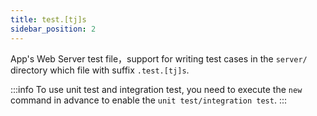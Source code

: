 ```yaml
---
title: test.[tj]s
sidebar_position: 2
---
```


App's Web Server test file，support for writing test cases in the `server/` directory which file with suffix `.test.[tj]s`.

:::info
To use unit test and integration test, you need to execute the `new` command in advance to enable the `unit test/integration test`.
:::
